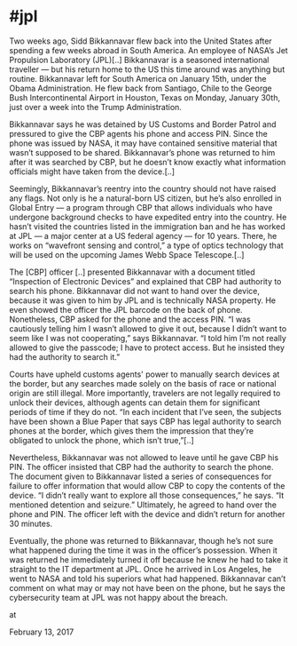 # #jpl
Two weeks ago, Sidd Bikkannavar flew back into the United States after spending a few weeks abroad in South America. An employee of NASA’s Jet Propulsion Laboratory (JPL)[..] Bikkannavar is a seasoned international traveller — but his return home to the US this time around was anything but routine. Bikkannavar left for South America on January 15th, under the Obama Administration. He flew back from Santiago, Chile to the George Bush Intercontinental Airport in Houston, Texas on Monday, January 30th, just over a week into the Trump Administration.

Bikkannavar says he was detained by US Customs and Border Patrol and pressured to give the CBP agents his phone and access PIN. Since the phone was issued by NASA, it may have contained sensitive material that wasn’t supposed to be shared. Bikkannavar’s phone was returned to him after it was searched by CBP, but he doesn’t know exactly what information officials might have taken from the device.[..]

Seemingly, Bikkannavar’s reentry into the country should not have raised any flags. Not only is he a natural-born US citizen, but he’s also enrolled in Global Entry — a program through CBP that allows individuals who have undergone background checks to have expedited entry into the country. He hasn’t visited the countries listed in the immigration ban and he has worked at JPL — a major center at a US federal agency — for 10 years. There, he works on “wavefront sensing and control,” a type of optics technology that will be used on the upcoming James Webb Space Telescope.[..]

The [CBP] officer [..] presented Bikkannavar with a document titled “Inspection of Electronic Devices” and explained that CBP had authority to search his phone. Bikkannavar did not want to hand over the device, because it was given to him by JPL and is technically NASA property. He even showed the officer the JPL barcode on the back of phone. Nonetheless, CBP asked for the phone and the access PIN. “I was cautiously telling him I wasn’t allowed to give it out, because I didn’t want to seem like I was not cooperating,” says Bikkannavar. “I told him I’m not really allowed to give the passcode; I have to protect access. But he insisted they had the authority to search it.”

Courts have upheld customs agents' power to manually search devices at the border, but any searches made solely on the basis of race or national origin are still illegal. More importantly, travelers are not legally required to unlock their devices, although agents can detain them for significant periods of time if they do not. “In each incident that I’ve seen, the subjects have been shown a Blue Paper that says CBP has legal authority to search phones at the border, which gives them the impression that they’re obligated to unlock the phone, which isn’t true,”[..]

Nevertheless, Bikkannavar was not allowed to leave until he gave CBP his PIN. The officer insisted that CBP had the authority to search the phone. The document given to Bikkannavar listed a series of consequences for failure to offer information that would allow CBP to copy the contents of the device. “I didn’t really want to explore all those consequences,” he says. “It mentioned detention and seizure.” Ultimately, he agreed to hand over the phone and PIN. The officer left with the device and didn’t return for another 30 minutes.

Eventually, the phone was returned to Bikkannavar, though he’s not sure what happened during the time it was in the officer’s possession. When it was returned he immediately turned it off because he knew he had to take it straight to the IT department at JPL. Once he arrived in Los Angeles, he went to NASA and told his superiors what had happened. Bikkannavar can’t comment on what may or may not have been on the phone, but he says the cybersecurity team at JPL was not happy about the breach.










at

February 13, 2017















